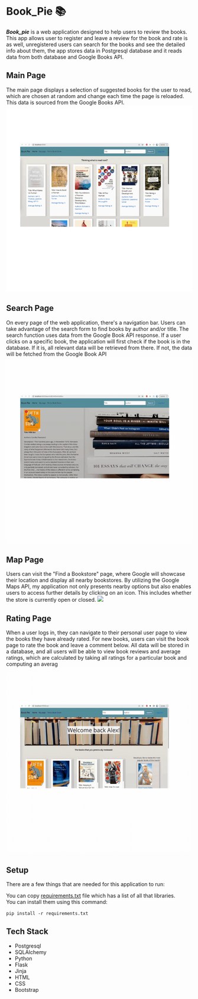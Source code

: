 # Book_Pie :books:

***Book_pie*** is a web application designed to help users to review the books. This app allows user to register and leave a review for the book and rate is as well, unregistered users can search for the books and see the detailed info about them, the app stores data in Postgresql database and it reads data from both database and Google Books API.

## Main Page
The main page displays a selection of suggested books for the user to read, which are chosen at random and change each time the page is reloaded. This data is sourced from the Google Books API.
![](https://github.com/amak-code/Book_Pie/blob/main/static/images/intro-page-book-pie.gif)

## Search Page
On every page of the web application, there's a navigation bar. Users can take advantage of the search form to find books by author and/or title. The search function uses data from the Google Book API response.
If a user clicks on a specific book, the application will first check if the book is in the database. If it is, all relevant data will be retrieved from there. If not, the data will be fetched from the Google Book API
![](https://github.com/amak-code/Book_Pie/blob/main/static/images/search-page-book-pie.gif)
## Map Page
Users can visit the "Find a Bookstore" page, where Google will showcase their location and display all nearby bookstores. By utilizing the Google Maps API, my application not only presents nearby options but also enables users to access further details by clicking on an icon. This includes whether the store is currently open or closed.
![](https://github.com/amak-code/Book_Pie/blob/main/static/images/map-page-book-pie.gif)
## Rating Page
When a user logs in, they can navigate to their personal user page to view the books they have already rated. For new books, users can visit the book page to rate the book and leave a comment below. All data will be stored in a database, and all users will be able to view book reviews and average ratings, which are calculated by taking all ratings for a particular book and computing an averag
![](https://github.com/amak-code/Book_Pie/blob/main/static/images/rating-page-book-pie.gif)
## <a name="Setup"></a>Setup

There are a few things that are needed for this application to run:

You can copy [requirements.txt](/requirements.txt) file which has a list of all that libraries. <br>
You can install them using this command:</br>
```
pip install -r requirements.txt
```

## <a name="TechStack"></a>Tech Stack
- Postgresql
- SQLAlchemy
- Python
- Flask
- Jinja
- HTML
- CSS
- Bootstrap

